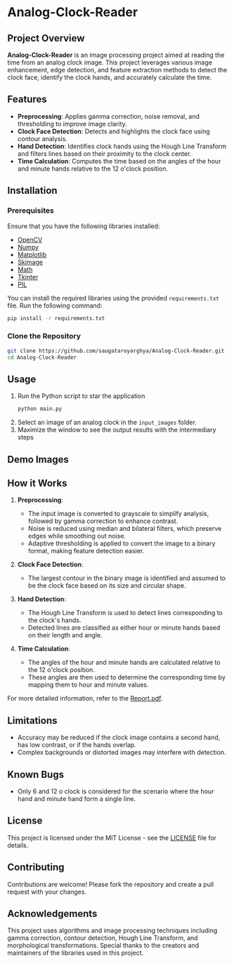 # Analog-Clock-Reader

## Project Overview
**Analog-Clock-Reader** is an image processing project aimed at reading the time from an analog clock image. This project leverages various image enhancement, edge detection, and feature extraction methods to detect the clock face, identify the clock hands, and accurately calculate the time.


## Features
- **Preprocessing**: Applies gamma correction, noise removal, and thresholding to improve image clarity.
- **Clock Face Detection**: Detects and highlights the clock face using contour analysis.
- **Hand Detection**: Identifies clock hands using the Hough Line Transform and filters lines based on their proximity to the clock center.
- **Time Calculation**: Computes the time based on the angles of the hour and minute hands relative to the 12 o'clock position.

## Installation

### Prerequisites
Ensure that you have the following libraries installed:
- [OpenCV](https://opencv.org/)
- [Numpy](https://numpy.org/)
- [Matplotlib](https://matplotlib.org/)
- [Skimage](https://scikit-image.org/)
- [Math](https://docs.python.org/3/library/math.html)
- [Tkinter](https://wiki.python.org/moin/TkInter)
- [PIL](https://pillow.readthedocs.io/)


You can install the required libraries using the provided `requirements.txt` file. Run the following command:

```bash
pip install -r requirements.txt
```


### Clone the Repository
```bash
git clone https://github.com/saugataroyarghya/Analog-Clock-Reader.git
cd Analog-Clock-Reader
```

## Usage
1. Run the Python script to star the application
    ```bash
    python main.py
    ```
2. Select an image of an analog clock in the `input_images` folder.
3. Maximize the window to see the output results with the intermediary steps

## Demo Images




## How it Works

1. **Preprocessing**:
    - The input image is converted to grayscale to simplify analysis, followed by gamma correction to enhance contrast.
    - Noise is reduced using median and bilateral filters, which preserve edges while smoothing out noise.
    - Adaptive thresholding is applied to convert the image to a binary format, making feature detection easier.

2. **Clock Face Detection**:
    - The largest contour in the binary image is identified and assumed to be the clock face based on its size and circular shape.

3. **Hand Detection**:
    - The Hough Line Transform is used to detect lines corresponding to the clock's hands.
    - Detected lines are classified as either hour or minute hands based on their length and angle.

4. **Time Calculation**:
    - The angles of the hour and minute hands are calculated relative to the 12 o'clock position.
    - These angles are then used to determine the corresponding time by mapping them to hour and minute values.

For more detailed information, refer to the [Report.pdf](./Report.pdf).



## Limitations
- Accuracy may be reduced if the clock image contains a second hand, has low contrast, or if the hands overlap.
- Complex backgrounds or distorted images may interfere with detection.

## Known Bugs
- Only 6 and 12 o clock is considered for the scenario where the hour hand and minute hand form a single line.

## License
This project is licensed under the MIT License - see the [LICENSE](LICENSE) file for details.

## Contributing
Contributions are welcome! Please fork the repository and create a pull request with your changes.

## Acknowledgements
This project uses algorithms and image processing techniques including gamma correction, contour detection, Hough Line Transform, and morphological transformations. Special thanks to the creators and maintainers of the libraries used in this project.

